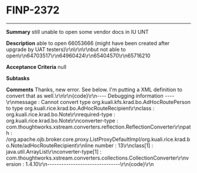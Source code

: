 # FINP-2372
---
**Summary**
still unable to open some vendor docs in IU UNT




**Description**
able to open 66053666 (might have been created after upgrade by UAT testers)\r\n\r\n\r\nbut not able to open\r\n64703517\r\n64960424\r\n65404570\r\n65716210




**Acceptance Criteria**
null




**Subtasks**




**Comments**
Thanks, new error. See below. I'm putting a XML definition to convert that as well.\r\n\r\n{code}\r\\n---- Debugging information ----\r\nmessage             : Cannot convert type org.kuali.kfs.krad.bo.AdHocRoutePerson to type org.kuali.rice.krad.bo.AdHocRouteRecipient\r\nclass               : org.kuali.rice.krad.bo.Note\r\nrequired-type       : org.kuali.rice.krad.bo.Note\r\nconverter-type      : com.thoughtworks.xstream.converters.reflection.ReflectionConverter\r\npath                : /org.apache.ojb.broker.core.proxy.ListProxyDefaultImpl/org.kuali.rice.krad.bo.Note/adHocRouteRecipient\r\nline number         : 13\r\nclass[1]            : java.util.ArrayList\r\nconverter-type[1]   : com.thoughtworks.xstream.converters.collections.CollectionConverter\r\nversion             : 1.4.10\r\n-------------------------------\r\n{code}\r\n





